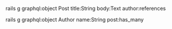 rails g graphql:object Post title:String body:Text author:references

rails g graphql:object Author name:String post:has_many